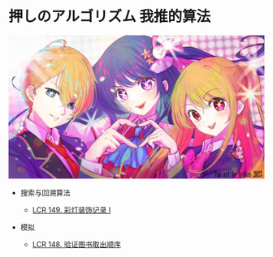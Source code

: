 # 押しのアルゴリズム 我推的算法
![alt text](image.png)

* 搜索与回溯算法
    + [LCR 149. 彩灯装饰记录 I](/搜索与回溯算法/LCR%20149.%20彩灯装饰记录%20I.md)

* 模拟
    + [LCR 148. 验证图书取出顺序](/模拟/LCR%20148.%20验证图书取出顺序.md)
